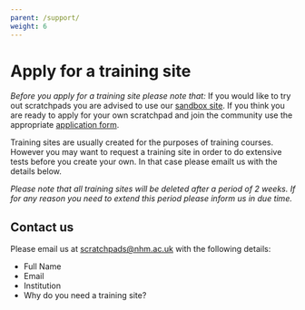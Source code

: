 ```yaml
---
parent: /support/
weight: 6
---
```


# Apply for a training site

_Before you apply for a training site please note that:_
If you would like to try out scratchpads you are advised to use our [sandbox site](http://sandbox.scratchpads.org).
If you think you are ready to apply for your own scratchpad and join the community use the appropriate [application form](http://get.scratchpads.org).

Training sites are usually created for the purposes of training courses. However you may want to request a training site in order to do extensive tests before you create your own. In that case please emailt us with the details below.

_Please note that all training sites will be deleted after a period of 2 weeks. If for any reason you need to extend this period please inform us in due time._

## Contact us

Please email us at [scratchpads@nhm.ac.uk](mailto:scratchpads@nhm.ac.uk) with the following details:

 - Full Name
 - Email
 - Institution
 - Why do you need a training site?
